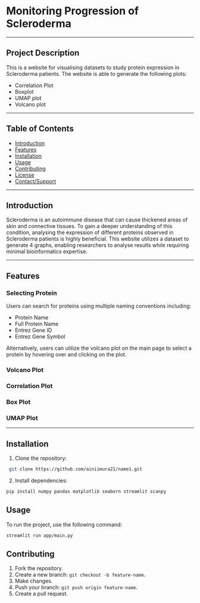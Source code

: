 # Monitoring Progression of Scleroderma

---
## Project Description
This is a website for visualising datasets to study protein expression in Scleroderma patients. The website is able to 
generate the following plots:
- Correlation Plot
- Boxplot
- UMAP plot
- Volcano plot

---
## Table of Contents
- [Introduction](#introduction)
- [Features](#features)
- [Installation](#installation)
- [Usage](#usage)
- [Contributing](#contributing)
- [License](#license)
- [Contact/Support](#contact)
  
---
## Introduction
Scleroderma is an autoimmune disease that can cause thickened areas of skin and connective tissues. To gain a deeper
understanding of this condition, analysing the expression of different proteins observed in Scleroderma patients is 
highly beneficial.
This website utilizes a dataset to generate 4 graphs, enabling researchers to analyse results while requiring
minimal bioinformatics expertise.


---
## Features
### Selecting Protein
Users can search for proteins using multiple naming conventions including:
- Protein Name
- Full Protein Name
- Entrez Gene ID
- Entrez Gene Symbol

Alternatively, users can utilize the volcano plot on the main page to select a protein by hovering over and clicking 
on the plot.
### Volcano Plot

### Correlation Plot

### Box Plot

### UMAP Plot

---
## Installation
1. Clone the repository:
```bash
 git clone https://github.com/ainiimura21/name1.git
```

2. Install dependencies:
```bash
pip install numpy pandas matplotlib seaborn streamlit scanpy
 ```

## Usage
To run the project, use the following command:
```bash
streamlit run app/main.py
```

## Contributing
1. Fork the repository.
2. Create a new branch: `git checkout -b feature-name`.
3. Make changes.
4. Push your branch: `git push origin feature-name`.
5. Create a pull request.


